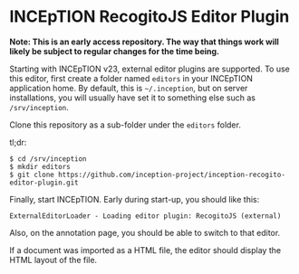 # INCEpTION RecogitoJS Editor Plugin

**Note: This is an early access repository. The way that things work will likely be subject to regular changes for the time being.** 

Starting with INCEpTION v23, external editor plugins are supported. To use this editor, first create a folder named `editors` in your INCEpTION application home. By default, this is `~/.inception`, but on server installations, you will usually have set it to something else such as `/srv/inception`.

Clone this repository as a sub-folder under the `editors` folder.

tl;dr: 

```
$ cd /srv/inception
$ mkdir editors
$ git clone https://github.com/inception-project/inception-recogito-editor-plugin.git
```

Finally, start INCEpTION. Early during start-up, you should like this:

```
ExternalEditorLoader - Loading editor plugin: RecogitoJS (external)
```

Also, on the annotation page, you should be able to switch to that editor.

If a document was imported as a HTML file, the editor should display the HTML layout of the file.
